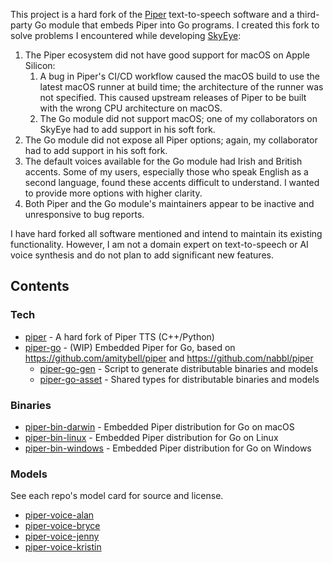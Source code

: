 This project is a hard fork of the [Piper](https://github.com/rhasspy/piper) text-to-speech software and a third-party Go module that embeds Piper into Go programs.
I created this fork to solve problems I encountered while developing [SkyEye](https://github.com/dharmab/skyeye):

1. The Piper ecosystem did not have good support for macOS on Apple Silicon:
    1. A bug in Piper's CI/CD workflow caused the macOS build to use the latest macOS runner at build time; the architecture of the runner was not specified. This caused upstream releases of Piper to be built with the wrong CPU architecture on macOS.
    1. The Go module did not support macOS; one of my collaborators on SkyEye had to add support in his soft fork.
1. The Go module did not expose all Piper options; again, my collaborator had to add support in his soft fork.
1. The default voices available for the Go module had Irish and British accents. Some of my users, especially those who speak English as a second language, found these accents difficult to understand. I wanted to provide more options with higher clarity.
1. Both Piper and the Go module's maintainers appear to be inactive and unresponsive to bug reports.

I have hard forked all software mentioned and intend to maintain its existing functionality. However, I am not a domain expert on text-to-speech or AI voice synthesis and do not plan to add significant new features.

## Contents

### Tech

- [piper](https://github.com/piper-tts-go/piper) - A hard fork of Piper TTS (C++/Python)
- [piper-go](https://github.com/piper-tts-go/piper-go) -  (WIP) Embedded Piper for Go, based on https://github.com/amitybell/piper and https://github.com/nabbl/piper
    - [piper-go-gen](https://github.com/piper-tts-go/piper-go-gen) - Script to generate distributable binaries and models
    - [piper-go-asset](https://github.com/piper-tts-go/piper-go-asset) - Shared types for distributable binaries and models

### Binaries

- [piper-bin-darwin](https://github.com/piper-tts-go/piper-bin-darwin) - Embedded Piper distribution for Go on macOS
- [piper-bin-linux](https://github.com/piper-tts-go/piper-bin-linux) - Embedded Piper distribution for Go on Linux
- [piper-bin-windows](https://github.com/piper-tts-go/piper-bin-windows) - Embedded Piper distribution for Go on Windows

### Models

See each repo's model card for source and license.

- [piper-voice-alan](https://github.com/orgs/piper-tts-go/piper-voice-alan)
- [piper-voice-bryce](https://github.com/orgs/piper-tts-go/piper-voice-bryce)
- [piper-voice-jenny](https://github.com/orgs/piper-tts-go/piper-voice-jenny)
- [piper-voice-kristin](https://github.com/orgs/piper-tts-go/piper-voice-kristin)
